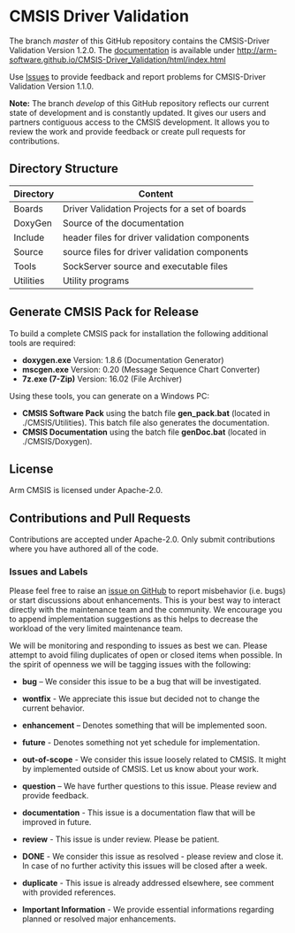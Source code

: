 # CMSIS Driver Validation

The branch *master* of this GitHub repository contains the CMSIS-Driver Validation Version 1.2.0.  The [documentation](http://arm-software.github.io/CMSIS-Driver_Validation/html/index.html) is available under 
 http://arm-software.github.io/CMSIS-Driver_Validation/html/index.html

Use [Issues](https://github.com/ARM-software/CMSIS-Driver_Validation#issues-and-labels) to provide feedback and report problems for CMSIS-Driver Validation Version 1.1.0. 

**Note:** The branch *develop* of this GitHub repository reflects our current state of development and is constantly updated. It gives our users and partners contiguous access to the CMSIS development. It allows you to review the work and provide feedback or create pull requests for contributions.

## Directory Structure

| Directory        | Content                                                   |                
| ---------------- | --------------------------------------------------------- |
| Boards           | Driver Validation Projects for a set of boards            |
| DoxyGen          | Source of the documentation                               |
| Include          | header files for driver validation components             |
| Source           | source files for driver validation components             |
| Tools            | SockServer source and executable files                    |
| Utilities        | Utility programs                                          |

## Generate CMSIS Pack for Release

To build a complete CMSIS pack for installation the following additional tools are required:
 - **doxygen.exe**    Version: 1.8.6 (Documentation Generator)
 - **mscgen.exe**     Version: 0.20  (Message Sequence Chart Converter)
 - **7z.exe (7-Zip)** Version: 16.02 (File Archiver)
  
Using these tools, you can generate on a Windows PC:
 - **CMSIS Software Pack** using the batch file **gen_pack.bat** (located in ./CMSIS/Utilities). This batch file also generates the documentation.
 - **CMSIS Documentation** using the batch file **genDoc.bat** (located in ./CMSIS/Doxygen). 

## License

Arm CMSIS is licensed under Apache-2.0.

## Contributions and Pull Requests
Contributions are accepted under Apache-2.0. Only submit contributions where you have authored all of the code.

### Issues and Labels

Please feel free to raise an [issue on GitHub](https://github.com/ARM-software/CMSIS-Driver_Validation/issues)
to report misbehavior (i.e. bugs) or start discussions about enhancements. This
is your best way to interact directly with the maintenance team and the community.
We encourage you to append implementation suggestions as this helps to decrease the
workload of the very limited maintenance team. 

We will be monitoring and responding to issues as best we can.
Please attempt to avoid filing duplicates of open or closed items when possible.
In the spirit of openness we will be tagging issues with the following:

- **bug** – We consider this issue to be a bug that will be investigated.

- **wontfix** - We appreciate this issue but decided not to change the current behavior.
	
- **enhancement** – Denotes something that will be implemented soon. 

- **future** - Denotes something not yet schedule for implementation.

- **out-of-scope** - We consider this issue loosely related to CMSIS. It might by implemented outside of CMSIS. Let us know about your work.
	
- **question** – We have further questions to this issue. Please review and provide feedback.

- **documentation** - This issue is a documentation flaw that will be improved in future.

- **review** - This issue is under review. Please be patient.
	
- **DONE** - We consider this issue as resolved - please review and close it. In case of no further activity this issues will be closed after a week.

- **duplicate** - This issue is already addressed elsewhere, see comment with provided references.

- **Important Information** - We provide essential informations regarding planned or resolved major enhancements.

